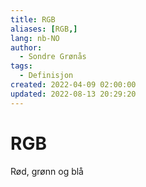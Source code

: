 ```yaml
---
title: RGB
aliases: [RGB,]
lang: nb-NO
author:
  - Sondre Grønås
tags:
  - Definisjon
created: 2022-04-09 02:00:00
updated: 2022-08-13 20:29:20
---
```

# RGB
Rød, grønn og blå